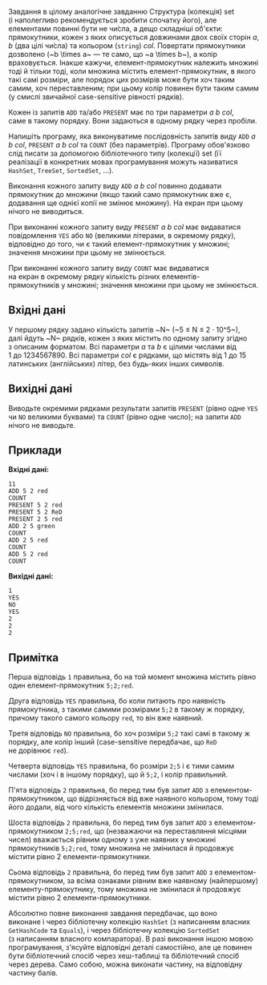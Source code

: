 Завдання в&nbsp;цілому аналогічне завданню Структура (колекція) set (і&nbsp;наполегливо рекомендується зробити спочатку його), але елементами повинні бути не&nbsp;чи́сла, а&nbsp;дещо складніші об'єкти: прямокутники, кожен з&nbsp;яких описується довжинами двох своїх сторін *a*, *b* (два цілі чи́сла)&nbsp;та&nbsp;кольором (`string`) *col*. Повертати прямокутники дозволено (~b \times a~ — те&nbsp;само, що&nbsp;~a \times b~), а&nbsp;колір враховується. Інакше кажучи, елемент-прямокутник належить множині тоді&nbsp;й&nbsp;тільки тоді, коли множина містить елемент-прямокутник, в&nbsp;якого такі самі розміри, але порядок цих розмірів може бути хоч&nbsp;таким самим, хоч&nbsp;переставленим; при цьому колір повинен бути таким самим (у&nbsp;смислі звичайної case-sensitive рівності рядків).

Кожен&nbsp;із&nbsp;запитів `ADD` та/або `PRESENT` має по&nbsp;три параметри *a b col*, саме&nbsp;в&nbsp;такому порядку. Вони задаються&nbsp;в&nbsp;одному рядку через пробіли.

Напишіть програму, яка&nbsp;виконуватиме послідовність запитів виду `ADD` *a b col*, `PRESENT` *a b col* та&nbsp;`COUNT` (без параметрів). Програму обов'язково слід писати за&nbsp;допомогою бібліотечного типу (колекції) set (її реалізації&nbsp;в&nbsp;конкретних мовах програмування можуть називатися `HashSet`, `TreeSet`, `SortedSet`, ...).

Виконання кожного запиту виду `ADD` *a b col* повинно додавати прямокутник до&nbsp;множини (якщо такий само прямокутник вже є, додавання ще однієї копії не&nbsp;змінює множину). На&nbsp;екран при цьому нічого не&nbsp;виводиться.

При виконанні кожного запиту виду `PRESENT` *a b col* має видаватися повідомлення `YES` або `NO` (великими літерами, в&nbsp;окремому рядку), відповідно до&nbsp;того, чи&nbsp;є&nbsp;такий елемент-прямокутник&nbsp;у&nbsp;множині; значення множини при цьому не&nbsp;змінюється.

При виконанні кожного запиту виду `COUNT` має видаватися на&nbsp;екран&nbsp;в&nbsp;окремому рядку кількість різних елементів-прямокутників&nbsp;у&nbsp;множині; значення множини при цьому не&nbsp;змінюється.

## Вхідні дані
У&nbsp;першому рядку задано кількість запитів ~N~ (~5&nbsp;≤ N&nbsp;≤ 2&nbsp;·&nbsp;10^5~), далі&nbsp;йдуть ~N~ рядків, кожен&nbsp;з&nbsp;яких містить по&nbsp;одному запиту згідно з&nbsp;описаним форматом. Всі параметри *a* та&nbsp;*b* є цілими числами від 1&nbsp;до&nbsp;1234567890. Всі параметри *col* є рядками, що&nbsp;містять від 1&nbsp;до&nbsp;15 латинських (англійських) літер, без будь-яких інших символів.

## Вихідні дані
Виводьте окремими рядками результати запитів `PRESENT` (рівно одне `YES` чи&nbsp;`NO` великими буквами)&nbsp;та&nbsp;`COUNT` (рівно одне число); на&nbsp;запити `ADD` нічого не&nbsp;виводьте.

## Приклади

**Вхідні дані:**
```
11
ADD 5 2 red
COUNT
PRESENT 5 2 red
PRESENT 5 2 ReD
PRESENT 2 5 red
ADD 2 5 green
COUNT
ADD 2 5 red
COUNT
ADD 5 2 red
COUNT
```

**Вихідні дані:**
```
1
YES
NO
YES
2
2
2
```

## Примітка
Перша відповідь `1` правильна, бо&nbsp;на&nbsp;той момент множина містить рівно один елемент-прямокутник `5;2;red`.

Друга відповідь `YES` правильна, бо&nbsp;коли питають про&nbsp;наявність прямокутника, з&nbsp;такими самими розмірами `5;2` в&nbsp;такому&nbsp;ж порядку, причому такого самого кольору `red`, то&nbsp;він вже наявний.

Третя відповідь `NO` правильна, бо&nbsp;хоч розміри `5;2` такі самі в&nbsp;такому&nbsp;ж порядку, але колір інший (case-sensitive передбачає, що&nbsp;`ReD` не&nbsp;дорівнює `red`).

Четверта відповідь `YES` правильна, бо&nbsp;розміри `2;5` і&nbsp;є тими самим числами (хоч&nbsp;і&nbsp;в&nbsp;іншому порядку), що&nbsp;й&nbsp;`5;2`, і&nbsp;колір правильний.

П'ята відповідь `2` правильна, бо&nbsp;перед тим був запит `ADD` з&nbsp;елементом-прямокутником, що&nbsp;відрізняється від вже наявного кольором, тому тоді його додали, від&nbsp;чого кількість елементів множини змінилася.

Шоста відповідь `2` правильна, бо&nbsp;перед тим був запит `ADD` з&nbsp;елементом-прямокутником `2;5;red`, що&nbsp;(незважаючи на&nbsp;переставляння місцями чисел) вважається рівним одному&nbsp;з&nbsp;уже наявних&nbsp;у&nbsp;множині прямокутників `5;2;red`, тому множина не&nbsp;змінилася&nbsp;й&nbsp;продовжує містити рівно 2 елементи-прямокутники.

Сьома відповідь `2` правильна, бо&nbsp;перед тим був запит `ADD` з&nbsp;елементом-прямокутником, за&nbsp;всіма ознаками рівним вже наявному (найпершому) елементу-прямокутнику, тому множина не&nbsp;змінилася&nbsp;й&nbsp;продовжує містити рівно 2 елементи-прямокутники.

Абсолютно повне виконання завдання передбачає, що&nbsp;воно виконане&nbsp;і&nbsp;через бібліотечну колекцію `HashSet` (з&nbsp;написанням власних `GetHashCode` та&nbsp;`Equals`), і&nbsp;через бібліотечну колекцію `SortedSet` (з&nbsp;написанням власного компаратора). В&nbsp;разі виконання іншою мовою програмування, з'ясуйте відповідні деталі самостійно, але це&nbsp;повинен бути бібліотечний спосіб через хеш-таблиці&nbsp;та&nbsp;бібліотечний спосіб через дерева. Само собою, можна виконати частину, на&nbsp;відповідну частину балів.

